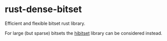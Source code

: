 # rust-dense-bitset

Efficient and flexible bitset rust library. 

For large (but sparse) bitsets the [hibitset](https://github.com/slide-rs/hibitset) library can be considered instead.
